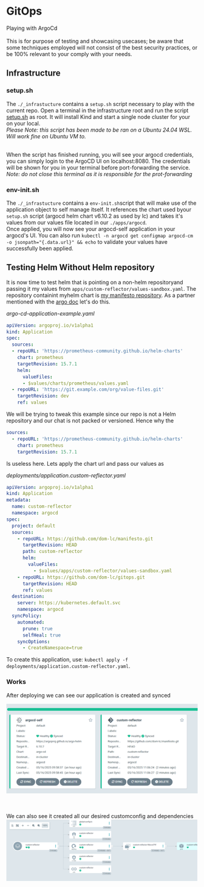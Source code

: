 # GitOps

Playing with ArgoCd</br></br>
This is for purpose of testing and showcasing usecases; be aware that some techniques employed will not consist of the best security practices, or be 100% relevant to your comply with your needs.  

## Infrastructure

### setup.sh

The ```./_infrastucture``` contains a ```setup.sh``` script necessary to play with the current repo. Open a terminal in the infrastructure root and run the script [setup.sh](./infrastructure/setup.sh) as root.
It will install Kind and start a single node cluster for your on your local.
</br>*Please Note: this script has been made to be ran on a Ubuntu 24.04 WSL. Will work fine on Ubuntu VM to.*</br></br>

When the script has finished running, you will see your argocd credentials, you can simply login to the ArgoCD UI on localhost:8080. The credentials will be shown for you in your terminal before port-forwarding the service.</br>
*Note: do not close this terminal as it is responsible for the prot-forwarding*

### env-init.sh

The ```./_infrastucture``` contains a ```env-init.sh```script that will make use of the application object to self manage itself. It references the chart used byour ```setup.sh``` script (argocd helm chart v6.10.2 as used by lc) and takes it's values from our values file located in our ```./apps/argocd```.<br>
Once applied, you will now see your argocd-self application in your argocd's UI. You can also run ```kubectl -n argocd get configmap argocd-cm -o jsonpath="{.data.url}" && echo``` to validate your values have successfully been applied.

## Testing Helm Without Helm repository

It is now time to test helm that is pointing on a non-helm repositoryand passing it my values from ```apps/custom-reflector/values-sandbox.yaml```. The repository containint myhelm chart is [my manifesto repository](https://github.com/dom-lc/manifesto).
As a partner mentioned with the [argo doc](https://argo-cd.readthedocs.io/en/stable/user-guide/multiple_sources/) let's do this.

*argo-cd-application-example.yaml*
```yaml
apiVersion: argoproj.io/v1alpha1
kind: Application
spec:
  sources:
  - repoURL: 'https://prometheus-community.github.io/helm-charts'
    chart: prometheus
    targetRevision: 15.7.1
    helm:
      valueFiles:
      - $values/charts/prometheus/values.yaml
  - repoURL: 'https://git.example.com/org/value-files.git'
    targetRevision: dev
    ref: values
```

We will be trying to tweak this example since our repo is not a Helm repository and our chat is not packed or versioned. Hence why the 

```yaml
sources:
  - repoURL: 'https://prometheus-community.github.io/helm-charts'
    chart: prometheus
    targetRevision: 15.7.1
```

Is useless here. Lets apply the chart url and pass our values as

*deployments/application.custom-reflector.yaml*
```yaml
apiVersion: argoproj.io/v1alpha1
kind: Application
metadata:
  name: custom-reflector
  namespace: argocd
spec:
  project: default
  sources:
    - repoURL: https://github.com/dom-lc/manifesto.git
      targetRevision: HEAD  
      path: custom-reflector
      helm:
        valueFiles:
          - $values/apps/custom-reflector/values-sandbox.yaml
    - repoURL: https://github.com/dom-lc/gitops.git
      targetRevision: HEAD
      ref: values
  destination:
    server: https://kubernetes.default.svc
    namespace: argocd
  syncPolicy:
    automated:
      prune: true
      selfHeal: true
    syncOptions:
      - CreateNamespace=true
```

To create this application, use: ```kubectl apply -f deployments/application.custom-reflector.yaml```.

### Works

After deploying we can see our application is created and synced</br>

![Argo UI](imgs/application-home.png)

</br></br>
We can also see it created all our desired customconfig and dependencies</br>
![Deployment](imgs/deployed.png)

